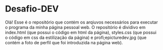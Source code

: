 # Desafio-DEV

Olá!
Esse é o repositório que contém os arqiuvos necessários para executar o programa da minha página pessoal web.
O repositório é dividivo em index.html (que possui o código em html da página), styles.css (que possui o código em css da estilização da página) e profi;epicturedev.jpg (que contém a foto de perfil que foi introduzida na página web).
